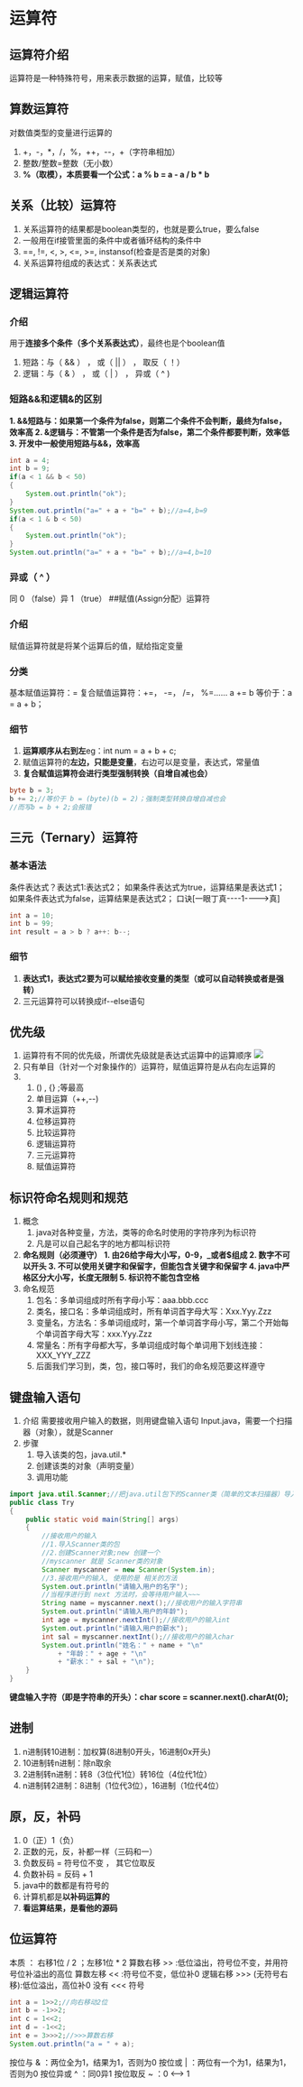 # 运算符
## 运算符介绍
运算符是一种特殊符号，用来表示数据的运算，赋值，比较等
## 算数运算符
对数值类型的变量进行运算的
1. +，-，*，/，%，++，--，+（字符串相加）
2. 整数/整数=整数（无小数）
3. **%（取模），本质要看一个公式：a % b = a - a / b * b** 
## 关系（比较）运算符
1. 关系运算符的结果都是boolean类型的，也就是要么true，要么false
2. 一般用在if接管里面的条件中或者循环结构的条件中
3. ==, !=, <, >, <=, >=, instansof(检查是否是类的对象)
4. 关系运算符组成的表达式：关系表达式
## 逻辑运算符
### 介绍
用于**连接多个条件（多个关系表达式）**，最终也是个boolean值
1. 短路：与（ && ） ， 或（ || ） ， 取反（ ！）
2. 逻辑：与（ & ） ， 或（ | ） ， 异或（ ^ )
### 短路&&和逻辑&的区别
**1. &&短路与：如果第一个条件为false，则第二个条件不会判断，最终为false，效率高
2. &逻辑与：不管第一个条件是否为false，第二个条件都要判断，效率低
3. 开发中一般使用短路与&&，效率高**
```java
int a = 4;
int b = 9;
if(a < 1 && b < 50)
{
    System.out.println("ok");
}
System.out.println("a=" + a + "b=" + b);//a=4,b=9
if(a < 1 & b < 50)
{
    System.out.println("ok");
}
System.out.println("a=" + a + "b=" + b);//a=4,b=10
```
### 异或（ ^ ）
同 0 （false）异 1 （true）
##赋值(Assign分配）运算符
### 介绍
赋值运算符就是将某个运算后的值，赋给指定变量
### 分类
基本赋值运算符：=
复合赋值运算符：+=， -=， /=， %=……
a += b 等价于：a = a + b；
### 细节
1. **运算顺序从右到左**eg：int num = a + b + c;
2. 赋值运算符的**左边，只能是变量**，右边可以是变量，表达式，常量值
3. **复合赋值运算符会进行类型强制转换（自增自减也会）**
```java
byte b = 3;
b += 2;//等价于 b = (byte)(b = 2)；强制类型转换自增自减也会 
//而写b = b + 2;会报错
```
## 三元（Ternary）运算符
### 基本语法
条件表达式？表达式1:表达式2；
如果条件表达式为true，运算结果是表达式1；
如果条件表达式为false，运算结果是表达式2；
口诀[一眼丁真----1---->真]
```java
int a = 10;
int b = 99;
int result = a > b ? a++: b--;
```
### 细节
1. **表达式1，表达式2要为可以赋给接收变量的类型（或可以自动转换或者是强转）**
2. 三元运算符可以转换成if--else语句
## 优先级
1. 运算符有不同的优先级，所谓优先级就是表达式运算中的运算顺序
![](../%E8%BF%90%E7%AE%97%E7%AC%A6%E4%BC%98%E5%85%88%E7%BA%A7.png)
2. 只有单目（针对一个对象操作的）运算符，赋值运算符是从右向左运算的
3. 1. () , {} ;等最高
   1. 单目运算（++,--)
   2. 算术运算符
   3. 位移运算符
   4. 比较运算符
   5. 逻辑运算符
   6. 三元运算符
   7. 赋值运算符
## 标识符命名规则和规范
1. 概念
   1. java对各种变量，方法，类等的命名时使用的字符序列为标识符
   2. 凡是可以自己起名字的地方都叫标识符
2. **命名规则（必须遵守）**
   **1. 由26给字母大小写，0-9，_或者$组成
   2. 数字不可以开头
   3. 不可以使用关键字和保留字，但能包含关键字和保留字
   4. java中严格区分大小写，长度无限制
   5. 标识符不能包含空格**
3. 命名规范
   1. 包名：多单词组成时所有字母小写：aaa.bbb.ccc
   2. 类名，接口名：多单词组成时，所有单词首字母大写：Xxx.Yyy.Zzz
   3. 变量名，方法名：多单词组成时，第一个单词首字母小写，第二个开始每个单词首字母大写：xxx.Yyy.Zzz
   4. 常量名：所有字母都大写，多单词组成时每个单词用下划线连接：XXX_YYY_ZZZ
   5. 后面我们学习到，类，包，接口等时，我们的命名规范要这样遵守
## 键盘输入语句
1. 介绍
需要接收用户输入的数据，则用键盘输入语句
Input.java，需要一个扫描器（对象），就是Scanner
2. 步骤
   1. 导入该类的包，java.util.*
   2. 创建该类的对象（声明变量）
   3. 调用功能
```java
import java.util.Scanner;//把java.util包下的Scanner类（简单的文本扫描器）导入
public class Try
{
	public static void main(String[] args)
	{
		//接收用户的输入
		//1.导入Scanner类的包
		//2.创建Scanner对象;new 创建一个
		//myscanner 就是 Scanner类的对象
		Scanner myscanner = new Scanner(System.in);
		//3.接收用户的输入, 使用的是 相关的方法
		System.out.println("请输入用户的名字");
		//当程序进行到 next 方法时，会等待用户输入~~~
		String name = myscanner.next();//接收用户的输入字符串
		System.out.println("请输入用户的年龄");
		int age = myscanner.nextInt();//接收用户的输入int
		System.out.println("请输入用户的薪水");
		int sal = myscanner.nextInt();//接收用户的输入char
		System.out.println("姓名：" + name + "\n" 
			+ "年龄：" + age + "\n" 
			+ "薪水：" + sal + "\n");
	}
}
```
**键盘输入字符（即是字符串的开头）：char score = scanner.next().charAt(0);**
## 进制
1. n进制转10进制：加权算(8进制0开头，16进制0x开头)
2. 10进制转n进制：除n取余
3. 2进制转n进制：转8（3位代1位）转16位（4位代1位）
4. n进制转2进制：8进制（1位代3位），16进制（1位代4位）
## 原，反，补码
1. 0（正）1（负）
2. 正数的元，反，补都一样（三码和一）
3. 负数反码 = 符号位不变 ， 其它位取反
4. 负数补码 = 反码 + 1
5. java中的数都是有符号的
6. 计算机都是**以补码运算的**
7. **看运算结果，是看他的源码**
## 位运算符
本质 ： 右移1位 / 2 ；左移1位 * 2
算数右移 >> :低位溢出，符号位不变，并用符号位补溢出的高位
算数左移 << :符号位不变，低位补0
逻辑右移 >>> (无符号右移):低位溢出，高位补0
没有 <<< 符号 
```java
int a = 1>>2;//向右移动2位
int b = -1>>2;
int c = 1<<2;
int d = -1<<2;
int e = 3>>>2;//>>>算数右移
System.out.println("a = " + a);
```
按位与 & ：两位全为1，结果为1，否则为0
按位或 | ：两位有一个为1，结果为1，否则为0
按位异或 ^ ：同0异1
按位取反 ~ ：0 <--> 1